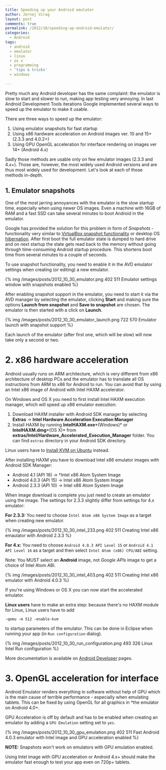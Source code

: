 ```yaml
---
title: Speeding up your Android emulator
author: Jernej Virag
layout: post
comments: true
permalink: /2012/10/speeding-up-android-emulator/
categories:
  - Android
tags:
  - android
  - emulator
  - linux
  - os x
  - programming
  - 'tips & tricks'
  - windows
  
---
```

Pretty much any Android developer has the same complaint: the emulator is slow to start and slower to run, making app testing very annoying. In last Android Development Tools iterations Google implemented several ways to speed up the emulator to make it usable.
<!--more-->

There are three ways to speed up the emulator:

1.  Using emulator snapshots for fast startup
2.  Using x86 hardware acceleration on Android images ver. 10 and 15+ (2.3.3 and 4.0.2+)
3.  Using GPU OpenGL acceleration for interface rendering on images ver 14+ (Android 4.x)

Sadly those methods are usable only on few emulator images (2.3.3 and 4.x+). Those are, however, the most widely used Android versions and are thus most widely used for development. Let's look at each of those methods in-depth.

## 1. Emulator snapshots

One of the most jarring annoyances with the emulator is the slow startup time, especially when using newer OS images. Even a machine with 16GB of RAM and a fast SSD can take several minutes to boot Android in the emulator.

Google has provided the solution for this problem in form of *Snapshots* - functionality very similar to [VirtualBox snapshot functionality][1] or desktop OS [hibernation][2]. After first boot the full emulator state is dumped to hard drive and on next startup the state gets read back to the memory without going through time-consuming Android startup procedure. This shortens boot time from several minutes to a couple of seconds.

To use snapshot functionality, you need to enable it in the AVD emulator settings when creating (or editing) a new emulator.

{% img /images/posts/2012_10_30_emulator.png 402 511 Emulator settings window with snapshots enabled %}

After enabling snapshot support in the emulator, you need to start it via the AVD manager by selecting the emulator, clicking **Start** and making sure the options **Launch from snapshot** and **Save to snapshot** are chosen. The emulator is then started with a click on **Launch**.

{% img /images/posts/2012_10_30_emulator_launch.png 722 570 Emulator launch with snapshot support %}

Each launch of the emulator (after first one, which will be slow) will now take only a second or two.

# 2. x86 hardware acceleration

Android usually runs on ARM architecture, which is very different from x86 architecture of desktop PCs and the emulator has to translate all OS instructions from ARM to x86 for Android to run. You can avoid that by using an Intel x86 image of Android with Intel HAXM accelerator.

On Windows and OS X you need to first install Intel HAXM execution manager, which will speed up x86 emulator execution:

1.  Download HAXM installer with Android SDK manager by selecting **Extras** -> **Intel Hardware Acceleration Execution Manager**
2.  Install HAXM by running **IntelHAXM.exe***(Windows)* or **IntelHAXM.dmg***(OS X)* from **extras/Intel/Hardware\_Accelerated\_Execution_Manager** folder. You can find `extras` directory in your Android SDK directory.

Linux users have to [Install KVM on Ubuntu][9] instead.

After installing HAXM you have to download Intel x86 emulator images with Android SDK Manager:

*   Android 4.1 (API 16) -> †Intel x86 Atom System Image
*   Android 4.0.3 (API 15) -> Intel x86 Atom System Image
*   Android 2.3.3 (API 10) -> Intel x86 Atom System Image

When image download is complete you just need to create an emulator using the image. The settings for 2.3.3 slightly differ from settings for 4.x emulator:

**For 2.3.3:** You need to choose `Intel Atom x86 System Image` as a target when creating new emulator.

{% img /images/posts/2012_10_30_intel_233.png 402 511 Creating Intel x86 emaulator with Android 2.3.3 %}

**For 4.x:** You need to choose `Android 4.0.3 API Level 15` or `Android 4.1 API Level 16` as a target and then select `Intel Atom (x86) CPU/ABI` setting.

Note: You MUST select an **Android** image, not *Google APIs* image to get a choice of Intel Atom ABI.

{% img /images/posts/2012_10_30_intel_403.png 402 511 Creating Intel x86 emulator with Android 4.0.3 %}

If you're using Windows or OS X you can now start the accelerated emulator.

**Linux users** have to make an extra step: because there's no HAXM module for Linux, Linux users have to add

	-qemu -m 512 -enable-kvm

to startup parameters of the emulator. This can be done in Eclipse when running your app (in `Run configuration` dialog).


{% img /images/posts/2012_10_30_run_configuration.png 493 326 Linux Intel Run configuration %}

More documentation is available on [Android Developer][7] pages.

# 3. OpenGL acceleration for interface

Android Emulator renders everything in software without help of GPU which is the main cause of terrible performance - especially when emulating tablets. This can be fixed by using OpenGL for all graphics in †the emulator on Android 4.0+.

GPU Acceleration is off by default and has to be enabled when creating an emulator by adding a `GPU Emulation` setting set to `yes`.


{% img /images/posts/2012_10_30_gpu_emulation.png 402 511 Fast Android 4.0.3 emulator with Intel image and GPU acceleration enabled %}

**NOTE:** Snapshots won't work on emulators with GPU emulation enabled.

Using Intel image with GPU acceleration or Android 4.x+ should make the emulator fast enough to test your app even on 720p+ tablets.

 [1]: http://www.virtualbox.org/manual/ch01.html#snapshots
 [2]: http://en.wikipedia.org/wiki/Hibernation_(computing)
 [7]: http://developer.android.com/tools/devices/emulator.html#accel-vm
 [9]: https://help.ubuntu.com/community/KVM/Installation